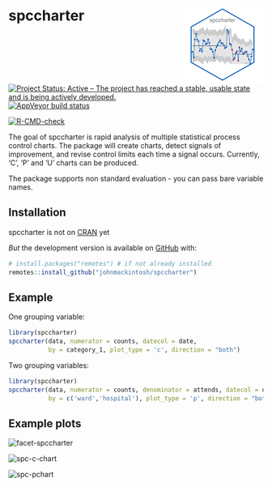 
<!-- README.md is generated from README.Rmd. Please edit that file -->

# spccharter <img src="man/figures/logo.png" width="160px" align="right" />

<!-- badges: start -->

[![Project Status: Active – The project has reached a stable, usable
state and is being actively
developed.](https://www.repostatus.org/badges/latest/active.svg)](https://www.repostatus.org/#active)
[![AppVeyor build
status](https://ci.appveyor.com/api/projects/status/github/johnmackintosh/spccharter?branch=master&svg=true)](https://ci.appveyor.com/project/johnmackintosh/spccharter)

[![R-CMD-check](https://github.com/johnmackintosh/spccharter/workflows/R-CMD-check/badge.svg)](https://github.com/johnmackintosh/spccharter/actions)
<!-- badges: end -->

The goal of spccharter is rapid analysis of multiple statistical process
control charts. The package will create charts, detect signals of
improvement, and revise control limits each time a signal occurs.
Currently, ‘C’, ‘P’ and ‘U’ charts can be produced.

The package supports non standard evaluation - you can pass bare
variable names.

## Installation

spccharter is not on [CRAN](https://CRAN.R-project.org) yet

*But* the development version is available on
[GitHub](https://github.com/) with:

``` r
# install.packages("remotes") # if not already installed
remotes::install_github("johnmackintosh/spccharter")
```

## Example

One grouping variable:

``` r
library(spccharter)
spccharter(data, numerator = counts, datecol = date, 
           by = category_1, plot_type = 'c', direction = "both")
```

Two grouping variables:

``` r
library(spccharter)
spccharter(data, numerator = counts, denominator = attends, datecol = date, 
           by = c('ward','hospital'), plot_type = 'p', direction = "both")
```

## Example plots

![facet-spccharter](https://user-images.githubusercontent.com/3278367/84841170-7a516300-b039-11ea-90fb-9a373ac8bc26.PNG)

![spc-c-chart](https://user-images.githubusercontent.com/3278367/84840888-b932e900-b038-11ea-87d0-2e32e99bcdd1.png)

![spc-pchart](https://user-images.githubusercontent.com/3278367/84840901-c3ed7e00-b038-11ea-9377-b7a564433af0.png)

